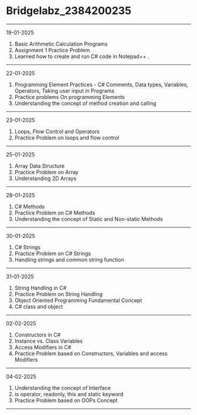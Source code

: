 # Bridgelabz_2384200235
------------------------------------------------------------------------------
19-01-2025

1. Basic Arithmetic Calculation Programs
2. Assignment 1 Practice Problem
3. Learned how to create and run C# code in Notepad++ .
-----------------------------------------------------------------------------
22-01-2025

1. Programming Element Practices - C# Comments, Data types, Variables, Operators, Taking user input in Programs
2. Practice problems On programming Elements
3. Understanding the concept of method creation and calling
-----------------------------------------------------------------------------
23-01-2025

1. Loops, Flow Control and Operators
2. Practice Problem on loops and flow control
-----------------------------------------------------------------------------
25-01-2025

1. Array Data Structure
2. Practice Problem on Array
3. Understanding 2D Arrays
-----------------------------------------------------------------------------
28-01-2025

1. C# Methods
2. Practice Problem on C# Methods
3. Understanding the concept of Static and Non-static Methods
-----------------------------------------------------------------------------
30-01-2025

1. C# Strings
2. Practice Problem on C# Strings
3. Handling strings and common string function
-----------------------------------------------------------------------------
31-01-2025

1. String Handling in C#
2. Practice Problem on String Handling
3. Object Oriented Programming Fundamental Concept
4. C# class and object
-----------------------------------------------------------------------------
02-02-2025

1. Constructors in C#
2. Instance vs. Class Variables
3. Access Modifiers in C#
4. Practice Problem based on Constructors, Variables and access Modifiers
-----------------------------------------------------------------------------
04-02-2025

1. Understanding the concept of Interface
2. is operator, readonly, this and static keyword
3. Practice Problem based on OOPs Concept
-----------------------------------------------------------------------------
